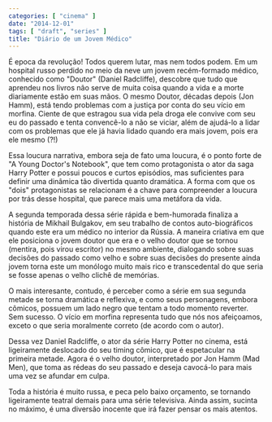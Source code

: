 ```yaml
---
categories: [ "cinema" ]
date: "2014-12-01"
tags: [ "draft", "series" ]
title: "Diário de um Jovem Médico"
---
```


É epoca da revolução! Todos querem lutar, mas nem todos podem. Em um hospital russo perdido no meio da neve um jovem recém-formado médico, conhecido como "Doutor" (Daniel Radcliffe), descobre que tudo que aprendeu nos livros não serve de muita coisa quando a vida e a morte diariamente estão em suas mãos. O mesmo Doutor, décadas depois (Jon Hamm), está tendo problemas com a justiça por conta do seu vício em morfina. Ciente de que estragou sua vida pela droga ele convive com seu eu do passado e tenta convencê-lo a não se viciar, além de ajudá-lo a lidar com os problemas que ele já havia lidado quando era mais jovem, pois era ele mesmo (?!)

Essa loucura narrativa, embora seja de fato uma loucura, é o ponto forte de "A Young Doctor's Notebook", que tem como protagonista o ator da saga Harry Potter e possui poucos e curtos episódios, mas suficientes para definir uma dinâmica tão divertida quanto dramática. A forma com que os "dois" protagonistas se relacionam é a chave para compreender a loucura por trás desse hospital, que parece mais uma metáfora da vida.

A segunda temporada dessa série rápida e bem-humorada finaliza a história de Mikhail Bulgakov, em seu trabalho de contos auto-biográficos quando este era um médico no interior da Rússia. A maneira criativa em que ele posiciona o jovem doutor que era e o velho doutor que se tornou (mentira, pois virou escritor) no mesmo ambiente, dialogando sobre suas decisões do passado como velho e sobre suas decisões do presente ainda jovem torna este um monólogo muito mais rico e transcedental do que seria se fosse apenas o velho clichê de memórias.

O mais interesante, contudo, é perceber como a série em sua segunda metade se torna dramática e reflexiva, e como seus personagens, embora cômicos, possuem um lado negro que tentam a todo momento reverter. Sem sucesso. O vício em morfina representa tudo que nós nos afeiçoamos, exceto o que seria moralmente correto (de acordo com o autor).

Dessa vez Daniel Radcliffe, o ator da série Harry Potter no cinema, está ligeiramente deslocado do seu timing cômico, que é espetacular na primeira metade. Agora é o velho doutor, interpretado por Jon Hamm (Mad Men), que toma as rédeas do seu passado e deseja cavocá-lo para mais uma vez se afundar em culpa.

Toda a história é muito russa, e peca pelo baixo orçamento, se tornando ligeiramente teatral demais para uma série televisiva. Ainda assim, sucinta no máximo, é uma diversão inocente que irá fazer pensar os mais atentos.
